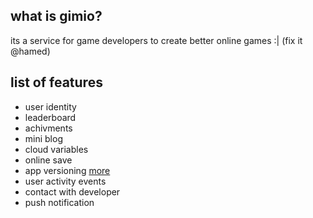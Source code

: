 ## what is gimio?
its a service for game developers to create better online games :| (fix it @hamed)

## list of features
- user identity
- leaderboard
- achivments
- mini blog
- cloud variables
- online save
- app versioning [more](versioning/README.md)
- user activity events
- contact with developer
- push notification